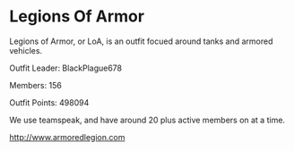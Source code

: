 # Legions Of Armor

Legions of Armor, or LoA, is an outfit focued around tanks and armored vehicles.

Outfit Leader: BlackPlague678

Members: 156

Outfit Points: 498094

We use teamspeak, and have around 20 plus active members on at a time.

[<http://www.armoredlegion.com>](http://www.armoredlegion.com)
